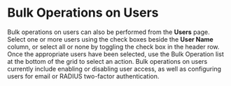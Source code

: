 [title]: # (Bulk Operations on Users)
[tags]: # (XXX)
[priority]: # (10)

# Bulk Operations on Users

Bulk operations on users can also be performed from the **Users** page. Select one or more users using the check boxes beside the **User Name** column, or select all or none by toggling the check box in the header row. Once the appropriate users have been selected, use the Bulk Operation list at the bottom of the grid to select an action. Bulk operations on users currently include enabling or disabling user access, as well as configuring users for email or RADIUS two-factor authentication.
